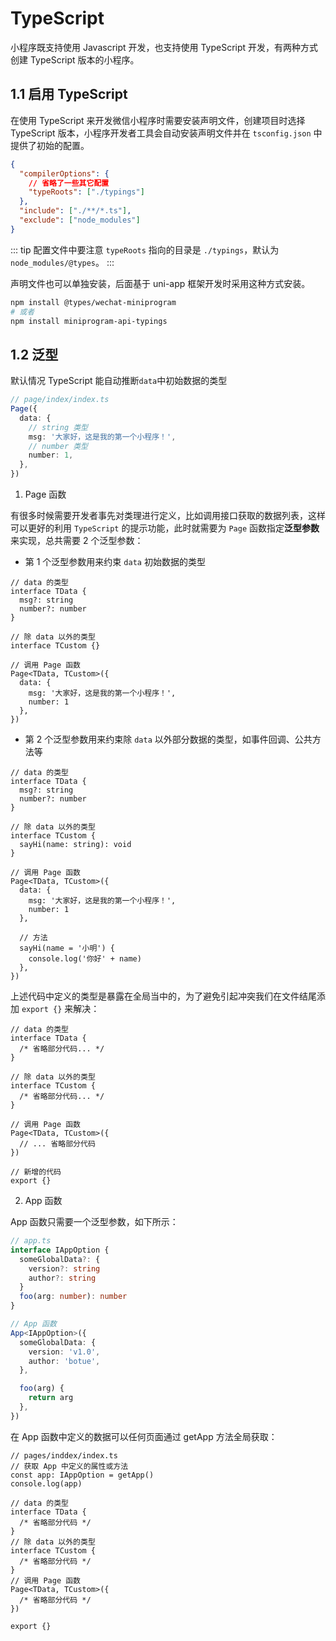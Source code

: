 # TypeScript

小程序既支持使用 Javascript 开发，也支持使用 TypeScript 开发，有两种方式创建 TypeScript 版本的小程序。

## 1.1 启用 TypeScript

在使用 TypeScript 来开发微信小程序时需要安装声明文件，创建项目时选择 TypeScript 版本，小程序开发者工具会自动安装声明文件并在 `tsconfig.json` 中提供了初始的配置。

```json
{
  "compilerOptions": {
    // 省略了一些其它配置
    "typeRoots": ["./typings"]
  },
  "include": ["./**/*.ts"],
  "exclude": ["node_modules"]
}
```

::: tip
配置文件中要注意 `typeRoots` 指向的目录是 `./typings`，默认为 `node_modules/@types`。
:::

声明文件也可以单独安装，后面基于 uni-app 框架开发时采用这种方式安装。

```bash
npm install @types/wechat-miniprogram
# 或者
npm install miniprogram-api-typings
```

## 1.2 泛型

默认情况 TypeScript 能自动推断`data`中初始数据的类型

```typescript
// page/index/index.ts
Page({
  data: {
    // string 类型
    msg: '大家好，这是我的第一个小程序！',
    // number 类型
    number: 1,
  },
})
```

1.  Page 函数

有很多时候需要开发者事先对类理进行定义，比如调用接口获取的数据列表，这样可以更好的利用 `TypeScript` 的提示功能，此时就需要为 `Page` 函数指定**泛型参数**来实现，总共需要 2 个泛型参数：

- 第 1 个泛型参数用来约束 `data` 初始数据的类型

```typescript{2-5,11,8}
// data 的类型
interface TData {
  msg?: string
  number?: number
}

// 除 data 以外的类型
interface TCustom {}

// 调用 Page 函数
Page<TData, TCustom>({
  data: {
    msg: '大家好，这是我的第一个小程序！',
    number: 1
  },
})
```

- 第 2 个泛型参数用来约束除 `data` 以外部分数据的类型，如事件回调、公共方法等

```typescript{8-10,20-22}
// data 的类型
interface TData {
  msg?: string
  number?: number
}

// 除 data 以外的类型
interface TCustom {
  sayHi(name: string): void
}

// 调用 Page 函数
Page<TData, TCustom>({
  data: {
    msg: '大家好，这是我的第一个小程序！',
    number: 1
  },

  // 方法
  sayHi(name = '小明') {
    console.log('你好' + name)
  },
})
```

上述代码中定义的类型是暴露在全局当中的，为了避免引起冲突我们在文件结尾添加 `export {}` 来解决：

```typescript{17}
// data 的类型
interface TData {
  /* 省略部分代码... */
}

// 除 data 以外的类型
interface TCustom {
  /* 省略部分代码... */
}

// 调用 Page 函数
Page<TData, TCustom>({
  // ... 省略部分代码
})

// 新增的代码
export {}
```

2. App 函数

App 函数只需要一个泛型参数，如下所示：

```typescript
// app.ts
interface IAppOption {
  someGlobalData?: {
    version?: string
    author?: string
  }
  foo(arg: number): number
}

// App 函数
App<IAppOption>({
  someGlobalData: {
    version: 'v1.0',
    author: 'botue',
  },

  foo(arg) {
    return arg
  },
})
```

在 App 函数中定义的数据可以任何页面通过 getApp 方法全局获取：

```typescript{3-4}
// pages/inddex/index.ts
// 获取 App 中定义的属性或方法
const app: IAppOption = getApp()
console.log(app)

// data 的类型
interface TData {
  /* 省略部分代码 */
}
// 除 data 以外的类型
interface TCustom {
  /* 省略部分代码 */
}
// 调用 Page 函数
Page<TData, TCustom>({
  /* 省略部分代码 */
})

export {}
```
